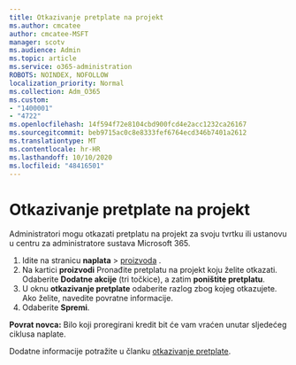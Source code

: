 ```yaml
---
title: Otkazivanje pretplate na projekt
ms.author: cmcatee
author: cmcatee-MSFT
manager: scotv
ms.audience: Admin
ms.topic: article
ms.service: o365-administration
ROBOTS: NOINDEX, NOFOLLOW
localization_priority: Normal
ms.collection: Adm_O365
ms.custom:
- "1400001"
- "4722"
ms.openlocfilehash: 14f594f72e8104cbd900fcd4e2acc1232ca26167
ms.sourcegitcommit: beb9715ac0c8e8333fef6764ecd346b7401a2612
ms.translationtype: MT
ms.contentlocale: hr-HR
ms.lasthandoff: 10/10/2020
ms.locfileid: "48416501"
---
```

# <a name="cancel-project-subscription"></a>Otkazivanje pretplate na projekt

Administratori mogu otkazati pretplatu na projekt za svoju tvrtku ili ustanovu u centru za administratore sustava Microsoft 365.

1. Idite na stranicu **naplata** \> [proizvoda](https://go.microsoft.com/fwlink/p/?linkid=842054) .
2. Na kartici **proizvodi** Pronađite pretplatu na projekt koju želite otkazati. Odaberite **Dodatne akcije** (tri točkice), a zatim **poništite pretplatu**.
3. U oknu **otkazivanje pretplate** odaberite razlog zbog kojeg otkazujete. Ako želite, navedite povratne informacije.
4. Odaberite **Spremi**.

**Povrat novca:** Bilo koji proregirani kredit bit će vam vraćen unutar sljedećeg ciklusa naplate.

Dodatne informacije potražite u članku [otkazivanje pretplate](https://docs.microsoft.com/microsoft-365/commerce/subscriptions/cancel-your-subscription).